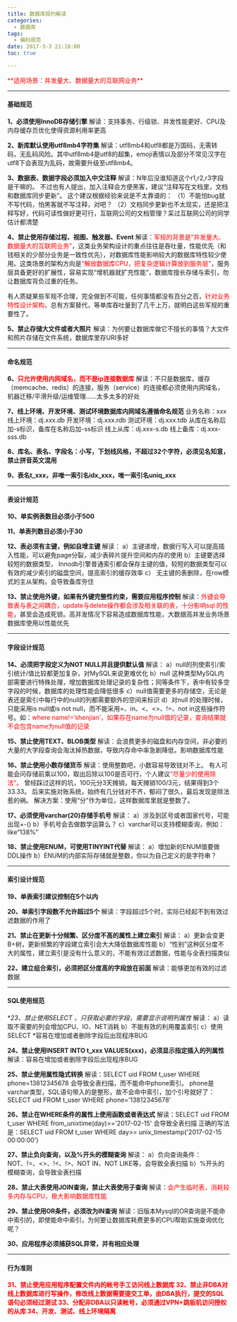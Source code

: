 ```yaml
---
title: 数据库规约解读
categories:
  - 数据库
tags:
  - 编码规范
date: 2017-3-3 21:18:00
toc: true

---
```


<p><font style="color:red">**适用场景：并发量大、数据量大的互联网业务**</font></p>

---

#### 基础规范
**1、必须使用InnoDB存储引擎**
解读：支持事务、行级锁、并发性能更好、CPU及内存缓存页优化使得资源利用率更高
 
**2、新库默认使用utf8mb4字符集**
解读：utf8mb4和utf8都是万国码，无需转码，无乱码风险。其中utf8mb4是utf8的超集，emoji表情以及部分不常见汉字在utf8下会表现为乱码，故需要升级至utf8mb4。
 
**3、数据表、数据字段必须加入中文注释**
解读：N年后没谁知道这个r1,r2,r3字段是干嘛的。
不过也有人提出，加入注释会方便黑客，建议“注释写在文档里，文档和数据库同步更新”。
这个建议根据经验来说是不太靠谱的：
（1）不能怕bug就不写代码，怕黑客就不写注释，对吧？
（2）文档同步更新也不太现实，还是把注释写好，代码可读性做好更可行，互联网公司的文档管理？呆过互联网公司的同学估计都清楚
 
**4、禁止使用存储过程、视图、触发器、Event**
解读：<font style="color:red">军规的背景是“并发量大、数据量大的互联网业务”</font>，这类业务架构设计的重点往往是吞吐量，性能优先（和钱相关的少部分业务是一致性优先），对数据库性能影响较大的数据库特性较少使用。这类场景的架构方向是<font style="color:red">“解放数据库CPU，把复杂逻辑计算放到服务层”</font>，服务层具备更好的扩展性，容易实现“增机器就扩充性能”，数据库擅长存储与索引，勿让数据库背负过重的任务。

有人质疑某些军规不合理，完全做到不可能，任何事情都没有百分之百，<font style="color:red">针对业务特性设计架构</font>，总有方案替代，等单库吞吐量到了几千上万，就明白这些军规的重要性了。

<!-- more -->

**5、禁止存储大文件或者大照片**
解读：为何要让数据库做它不擅长的事情？大文件和照片存储在文件系统，数据库里存URI多好

---

#### 命名规范
**6、<font style="color:red">只允许使用内网域名，而不是ip连接数据库**</font>
解读：不只是数据库，缓存（memcache、redis）的连接，服务（service）的连接都必须使用内网域名，机器迁移/平滑升级/运维管理......太多太多的好处
 
**7、线上环境、开发环境、测试环境数据库内网域名遵循命名规范**
业务名称：xxx
线上环境：dj.xxx.db
开发环境：dj.xxx.rdb
测试环境：dj.xxx.tdb
从库在名称后加-s标识，备库在名称后加-ss标识
线上从库：dj.xxx-s.db
线上备库：dj.xxx-sss.db
 
**8、库名、表名、字段名：小写，下划线风格，不超过32个字符，必须见名知意，禁止拼音英文混用**
 
**9、表名t_xxx，非唯一索引名idx_xxx，唯一索引名uniq_xxx**

---

#### 表设计规范
**10、单实例表数目必须小于500**
 
**11、单表列数目必须小于30**
 
**12、表必须有主键，例如自增主键**
解读：
a）主键递增，数据行写入可以提高插入性能，可以避免page分裂，减少表碎片提升空间和内存的使用
b）主键要选择较短的数据类型， Innodb引擎普通索引都会保存主键的值，较短的数据类型可以有效的减少索引的磁盘空间，提高索引的缓存效率
c） 无主键的表删除，在row模式的主从架构，会导致备库夯住
 
**13、禁止使用外键，如果有外键完整性约束，需要应用程序控制**
解读：<font style="color:red">外键会导致表与表之间耦合，update与delete操作都会涉及相关联的表，十分影响sql 的性能</font>，甚至会造成死锁。高并发情况下容易造成数据库性能，大数据高并发业务场景数据库使用以性能优先
 
---

#### 字段设计规范
**14、必须把字段定义为NOT NULL并且提供默认值**
解读：
a）null的列使索引/索引统计/值比较都更加复杂，对MySQL来说更难优化
b）null 这种类型MySQL内部需要进行特殊处理，增加数据库处理记录的复杂性；同等条件下，表中有较多空字段的时候，数据库的处理性能会降低很多
c）null值需要更多的存储空，无论是表还是索引中每行中的null的列都需要额外的空间来标识
d）对null 的处理时候，只能采用is null或is not null，而不能采用=、in、<、<>、!=、not in这些操作符号。如：<font style="color:red">where name!=’shenjian’，如果存在name为null值的记录，查询结果就不会包含name为null值的记录</font>
 
**15、禁止使用TEXT、BLOB类型**
解读：会浪费更多的磁盘和内存空间，非必要的大量的大字段查询会淘汰掉热数据，导致内存命中率急剧降低，影响数据库性能
 
**16、禁止使用小数存储货币**
解读：使用整数吧，小数容易导致钱对不上。
有人可能会问存储前乘以100，取出后除以100是否可行，个人建议<font style="color:red">“尽量少的使用除法”。</font>
曾经踩过这样的坑，100元分3天摊销，每天摊销100/3元，结果得到3个33.33。
后来实施对账系统，始终有几分钱对不齐，郁闷了很久，最后发现是除法惹的祸。
解决方案：使用“分”作为单位，这样数据库里就是整数了。

**17、必须使用varchar(20)存储手机号**
解读：
a）涉及到区号或者国家代号，可能出现+-()
b）手机号会去做数学运算么？
c）varchar可以支持模糊查询，例如：like“138%”
 
**18、禁止使用ENUM，可使用TINYINT代替**
解读：
a）增加新的ENUM值要做DDL操作
b）ENUM的内部实际存储就是整数，你以为自己定义的是字符串？

---

#### 索引设计规范
**19、单表索引建议控制在5个以内**
 
**20、单索引字段数不允许超过5个**
解读：字段超过5个时，实际已经起不到有效过滤数据的作用了
 
**21、禁止在更新十分频繁、区分度不高的属性上建立索引**
解读：
a）更新会变更B+树，更新频繁的字段建立索引会大大降低数据库性能
b）“性别”这种区分度不大的属性，建立索引是没有什么意义的，不能有效过滤数据，性能与全表扫描类似
 
**22、建立组合索引，必须把区分度高的字段放在前面**
解读：能够更加有效的过滤数据

---
 
#### SQL使用规范
**23、禁止使用SELECT *，只获取必要的字段，需要显示说明列属性**
解读：
a）读取不需要的列会增加CPU、IO、NET消耗
b）不能有效的利用覆盖索引
c）使用SELECT *容易在增加或者删除字段后出现程序BUG
 
**24、禁止使用INSERT INTO t_xxx VALUES(xxx)，必须显示指定插入的列属性**
解读：容易在增加或者删除字段后出现程序BUG
 
**25、禁止使用属性隐式转换**
解读：SELECT uid FROM t_user WHERE phone=13812345678 会导致全表扫描，而不能命中phone索引。
phone是varchar类型，SQL语句带入的是整形，故不会命中索引，加个引号就好了：
SELECT uid FROM t_user WHERE phone=’13812345678’
 
**26、禁止在WHERE条件的属性上使用函数或者表达式**
解读：SELECT uid FROM t_user WHERE from_unixtime(day)>='2017-02-15' 会导致全表扫描
正确的写法是：SELECT uid FROM t_user WHERE day>= unix_timestamp('2017-02-15 00:00:00')
 
**27、禁止负向查询，以及%开头的模糊查询**
解读：
a）负向查询条件：NOT、!=、<>、!<、!>、NOT IN、NOT LIKE等，会导致全表扫描
b）%开头的模糊查询，会导致全表扫描
 
**28、禁止大表使用JOIN查询，禁止大表使用子查询**
解读：<font style="color:red">会产生临时表，消耗较多内存与CPU，极大影响数据库性能</font>
 
**29、禁止使用OR条件，必须改为IN查询**
解读：旧版本Mysql的OR查询是不能命中索引的，即使能命中索引，为何要让数据库耗费更多的CPU帮助实施查询优化呢？
 
**30、应用程序必须捕获SQL异常，并有相应处理**

---

#### 行为准则
<font style="color:red">**31、禁止使用应用程序配置文件内的帐号手工访问线上数据库
32、禁止非DBA对线上数据库进行写操作，修改线上数据需要提交工单，由DBA执行，提交的SQL语句必须经过测试
33、分配非DBA以只读帐号，必须通过VPN+跳板机访问授权的从库
34、开发、测试、线上环境隔离**</font>
<p/>